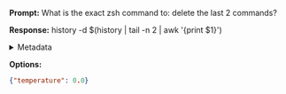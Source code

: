 **Prompt:**
What is the exact zsh command to: delete the last 2 commands?

**Response:**
history -d $(history | tail -n 2 | awk '{print $1}')

<details><summary>Metadata</summary>

- Duration: 1063 ms
- Datetime: 2023-08-16T07:13:17.854745
- Model: gpt-3.5-turbo-0613

</details>

**Options:**
```json
{"temperature": 0.0}
```

